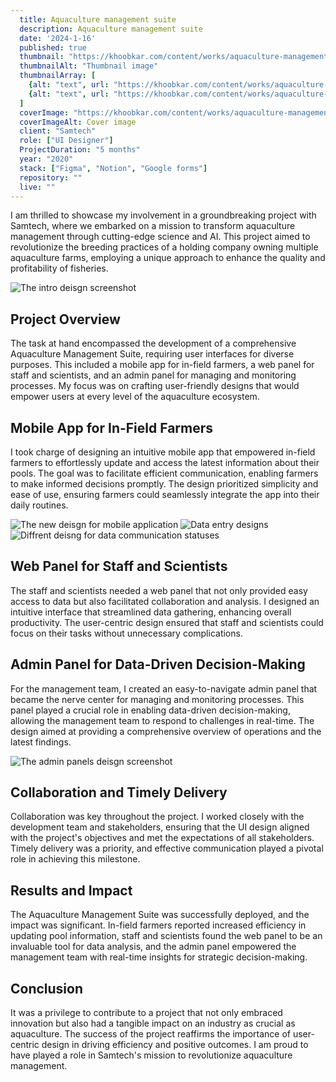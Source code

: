 ```yaml
---
  title: Aquaculture management suite
  description: Aquaculture management suite
  date: '2024-1-16'
  published: true
  thumbnail: "https://khoobkar.com/content/works/aquaculture-management-thumbnail-01.webp"
  thumbnailAlt: "Thumbnail image"
  thumbnailArray: [
    {alt: "text", url: "https://khoobkar.com/content/works/aquaculture-management-thumbnail-02.webp"},
    {alt: "text", url: "https://khoobkar.com/content/works/aquaculture-management-thumbnail-03.webp"},
  ]
  coverImage: "https://khoobkar.com/content/works/aquaculture-management-cover.webp"
  coverImageAlt: Cover image
  client: "Samtech"
  role: ["UI Designer"]
  ProjectDuration: "5 months"
  year: "2020"
  stack: ["Figma", "Notion", "Google forms"]
  repository: ""
  live: ""
---
```


I am thrilled to showcase my involvement in a groundbreaking project with Samtech, where we embarked on a mission to transform aquaculture management through cutting-edge science and AI. This project aimed to revolutionize the breeding practices of a holding company owning multiple aquaculture farms, employing a unique approach to enhance the quality and profitability of fisheries.

![The intro deisgn screenshot](https://khoobkar.com/content/works/aquaculture-management-intro.webp)

## Project Overview

The task at hand encompassed the development of a comprehensive Aquaculture Management Suite, requiring user interfaces for diverse purposes. This included a mobile app for in-field farmers, a web panel for staff and scientists, and an admin panel for managing and monitoring processes. My focus was on crafting user-friendly designs that would empower users at every level of the aquaculture ecosystem.

## Mobile App for In-Field Farmers

I took charge of designing an intuitive mobile app that empowered in-field farmers to effortlessly update and access the latest information about their pools. The goal was to facilitate efficient communication, enabling farmers to make informed decisions promptly. The design prioritized simplicity and ease of use, ensuring farmers could seamlessly integrate the app into their daily routines.

![The new deisgn for mobile application](https://khoobkar.com/content/works/aquaculture-management-top.webp)
![Data entry designs](https://khoobkar.com/content/works/aquaculture-management-sec.webp)
![Diffrent deisng for data communication statuses](https://khoobkar.com/content/works/aquaculture-management-last.webp)

## Web Panel for Staff and Scientists

The staff and scientists needed a web panel that not only provided easy access to data but also facilitated collaboration and analysis. I designed an intuitive interface that streamlined data gathering, enhancing overall productivity. The user-centric design ensured that staff and scientists could focus on their tasks without unnecessary complications.

## Admin Panel for Data-Driven Decision-Making

For the management team, I created an easy-to-navigate admin panel that became the nerve center for managing and monitoring processes. This panel played a crucial role in enabling data-driven decision-making, allowing the management team to respond to challenges in real-time. The design aimed at providing a comprehensive overview of operations and the latest findings.

![The admin panels deisgn screenshot](https://khoobkar.com/content/works/aquaculture-management-admin.webp)

## Collaboration and Timely Delivery

Collaboration was key throughout the project. I worked closely with the development team and stakeholders, ensuring that the UI design aligned with the project's objectives and met the expectations of all stakeholders. Timely delivery was a priority, and effective communication played a pivotal role in achieving this milestone.

## Results and Impact

The Aquaculture Management Suite was successfully deployed, and the impact was significant. In-field farmers reported increased efficiency in updating pool information, staff and scientists found the web panel to be an invaluable tool for data analysis, and the admin panel empowered the management team with real-time insights for strategic decision-making.

## Conclusion

It was a privilege to contribute to a project that not only embraced innovation but also had a tangible impact on an industry as crucial as aquaculture. The success of the project reaffirms the importance of user-centric design in driving efficiency and positive outcomes. I am proud to have played a role in Samtech's mission to revolutionize aquaculture management.
